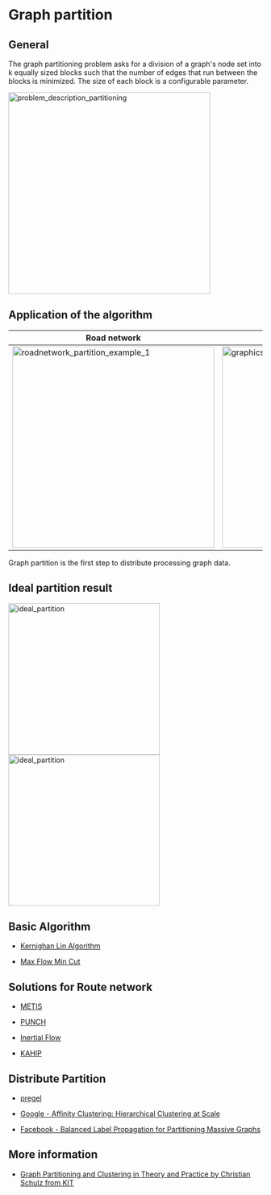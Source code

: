 # Graph partition

## General

The graph partitioning problem asks for a division of a graph's node set into k equally sized blocks such that the number of edges that run between the blocks is minimized.  The size of each block is a configurable parameter.

<img src="../resource/pictures/probelm_description_partitioning.png" alt="problem_description_partitioning" style="width:400px;"/>

## Application of the algorithm

| Road network | Graphics process | Scocial Network |
| --- | --- | --- |
| <img src="../resource/pictures/roadnetwork_partition_example_1.png" alt="roadnetwork_partition_example_1" style="width:400px;"/> |  <img src="../resource/pictures/graphics_partition.png" alt="graphics_partition" style="width:400px;"/> |  <img src="../resource/pictures/football_team_match.png" alt="football_team_match" style="width:400px;"/> | 


Graph partition is the first step to distribute processing graph data.

## Ideal partition result

<img src="https://user-images.githubusercontent.com/16873751/104144707-39c08a80-5379-11eb-9e71-fbb180fadf25.png" alt="ideal_partition" width=300/>    <img src="https://user-images.githubusercontent.com/16873751/104144798-9d4ab800-5379-11eb-9471-1f28742aeea3.png" alt="ideal_partition" width=300/>

## Basic Algorithm
- [Kernighan Lin Algorithm](./kernighan_lin_alg.md)

- [Max Flow Min Cut](./max_flow_min_cut.md)

## Solutions for Route network

- [METIS](./metis.md)

- [PUNCH](./punch.md)

- [Inertial Flow](./inertial_flow.md)

- [KAHIP](https://github.com/schulzchristian/KaHIP)

## Distribute Partition
- [pregel](https://kowshik.github.io/JPregel/pregel_paper.pdf)

- [Google - Affinity Clustering: Hierarchical Clustering at Scale](https://papers.nips.cc/paper/7262-affinity-clustering-hierarchical-clustering-at-scale.pdf)

- [Facebook - Balanced Label Propagation for Partitioning Massive Graphs](https://stanford.edu/~jugander/papers/wsdm13-blp.pdf)

## More information
- [Graph Partitioning and Clustering in Theory and Practice by Christian Schulz from KIT](https://par.tuwien.ac.at/teaching/2015w/195.084.psp#detailedcontent)

